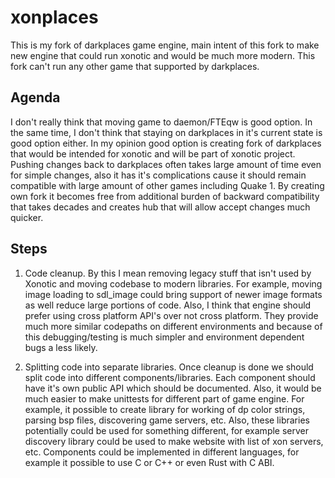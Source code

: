 # xonplaces

This is my fork of darkplaces game engine, main intent of this fork to make new engine
that could run xonotic and would be much more modern. This fork can't run any
other game that supported by darkplaces.

## Agenda

I don't really think that moving game to daemon/FTEqw is good option. In the same
time, I don't think that staying on darkplaces in it's current state is good
option either. In my opinion good option is creating fork of darkplaces that
would be intended for xonotic and will be part of xonotic project. Pushing
changes back to darkplaces often takes large amount of time even for simple
changes, also it has it's complications cause it should remain compatible with large
amount of other games including Quake 1. By creating own fork it becomes free from
additional burden of backward compatibility that takes decades and creates hub
that will allow accept changes much quicker.

## Steps

1. Code cleanup. By this I mean removing legacy stuff that isn't used by Xonotic
   and moving codebase to modern libraries. For example, moving image loading to
   sdl_image could bring support of newer image formats as well reduce large
   portions of code. Also, I think that engine should prefer using cross
   platform API's over not cross platform. They provide much more similar
   codepaths on different environments and because of this debugging/testing is
   much simpler and environment dependent bugs a less likely.

1. Splitting code into separate libraries. Once cleanup is done we should split code
   into different
   components/libraries. Each component should have it's own public API which
   should be documented. Also, it would be much easier to make unittests for
   different part of game engine. For example, it possible to create library for
   working of dp color strings, parsing bsp files, discovering game servers, etc.
   Also, these libraries potentially could be used for something different, for
   example server discovery library could be used to make website with list of
   xon servers, etc. Components could be implemented in different languages, for
   example it possible to use C or C++ or even Rust with C ABI.
